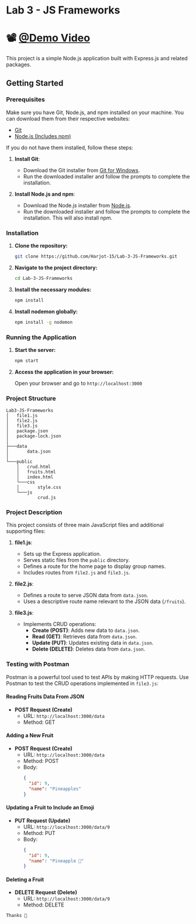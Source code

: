# Lab 3 - JS Frameworks

# 📽️ [@Demo Video](https://georgiancollege-my.sharepoint.com/:v:/r/personal/200545258_student_georgianc_on_ca/Documents/Assets/Lab2-JS-Fameworks%20.mp4?csf=1&web=1&e=TNwKE1&nav=eyJyZWZlcnJhbEluZm8iOnsicmVmZXJyYWxBcHAiOiJTdHJlYW1XZWJBcHAiLCJyZWZlcnJhbFZpZXciOiJTaGFyZURpYWxvZy1MaW5rIiwicmVmZXJyYWxBcHBQbGF0Zm9ybSI6IldlYiIsInJlZmVycmFsTW9kZSI6InZpZXcifX0%3D)

This project is a simple Node.js application built with Express.js and related packages.

## Getting Started

### Prerequisites

Make sure you have Git, Node.js, and npm installed on your machine. You can download them from their respective websites:

- [Git](https://git-scm.com/download/win)
- [Node.js (Includes npm)](https://nodejs.org/)

If you do not have them installed, follow these steps:

1. **Install Git**:
   - Download the Git installer from [Git for Windows](https://git-scm.com/download/win).
   - Run the downloaded installer and follow the prompts to complete the installation.

2. **Install Node.js and npm**:
   - Download the Node.js installer from [Node.js](https://nodejs.org/).
   - Run the downloaded installer and follow the prompts to complete the installation. This will also install npm.

### Installation

1. **Clone the repository:**

    ```sh
    git clone https://github.com/Harjot-15/Lab-3-JS-Frameworks.git
    ```

2. **Navigate to the project directory:**

    ```sh
    cd Lab-3-JS-Frameworks
    ```

3. **Install the necessary modules:**

    ```sh
    npm install
    ```

4. **Install nodemon globally:**

    ```sh
    npm install -g nodemon
    ```

### Running the Application

1. **Start the server:**

    ```sh
    npm start
    ```

2. **Access the application in your browser:**

    Open your browser and go to `http://localhost:3000`

### Project Structure

```plaintext
Lab3-JS-Frameworks
│   file1.js
│   file2.js
│   file3.js
│   package.json
│   package-lock.json
│
├───data
│       data.json
│
└───public
    │   crud.html
    │   fruits.html
    │   index.html
    └───css
    │       style.css
    └───js
            crud.js
```

### Project Description

This project consists of three main JavaScript files and additional supporting files:

1. **file1.js**: 
    - Sets up the Express application.
    - Serves static files from the `public` directory.
    - Defines a route for the home page to display group names.
    - Includes routes from `file2.js` and `file3.js`.

2. **file2.js**:
    - Defines a route to serve JSON data from `data.json`.
    - Uses a descriptive route name relevant to the JSON data (`/fruits`).

3. **file3.js**:
    - Implements CRUD operations:
       - **Create (POST)**: Adds new data to `data.json`.
       - **Read (GET)**: Retrieves data from `data.json`.
       - **Update (PUT)**: Updates existing data in `data.json`.
       - **Delete (DELETE)**: Deletes data from `data.json`.

### Testing with Postman

Postman is a powerful tool used to test APIs by making HTTP requests. Use Postman to test the CRUD operations implemented in `file3.js`:

#### Reading Fruits Data From JSON

- **POST Request (Create)**
  - URL: `http://localhost:3000/data`
  - Method: GET
    
#### Adding a New Fruit

- **POST Request (Create)**
  - URL: `http://localhost:3000/data`
  - Method: POST
  - Body: 
    ```json
    {
      "id": 9,
      "name": "Pineapples"
    }
    ```

#### Updating a Fruit to Include an Emoji

- **PUT Request (Update)**
  - URL: `http://localhost:3000/data/9`
  - Method: PUT
  - Body: 
    ```json
    {
      "id": 9,
      "name": "Pineapple 🍍"
    }
    ```

#### Deleting a Fruit

- **DELETE Request (Delete)**
  - URL: `http://localhost:3000/data/9`
  - Method: DELETE

```markdown
Thanks 👋
```
